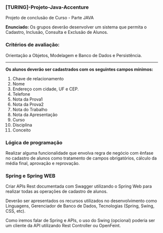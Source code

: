 ### [TURING]-Projeto-Java-Accenture
Projeto de conclusão de Curso - Parte JAVA

**Enunciado:** Os grupos deverão desenvolver um sistema que permita o Cadastro, Inclusão, Consulta e Exclusão de Alunos.

### Critérios de avaliação:

Orientação a Objetos, Modelagem e Banco de Dados e Persistência.

---
**Os alunos deverão ser cadastrados com os seguintes campos mínimos:**

1. Chave de relacionamento
2. Nome
3. Endereço com cidade, UF e CEP.
4. Telefone
5. Nota da Prova1
6. Nota da Prova2
7. Nota do Trabalho
8. Nota da Apresentação
9. Curso
10. Disciplina
11. Conceito

### Lógica de programação

Realizar alguma funcionalidade que envolva regra de negócio com ênfase no cadastro de alunos como tratamento de campos obrigatórios, cálculo da média final, aprovação e reprovação.


### Spring e Spring WEB

Criar APIs Rest documentada com Swagger utilizando o Spring Web para realizar todas as operações de cadastro de alunos.

Deverão ser apresentados os recursos utilizados no desenvolvimento como Linguagens, Gerenciador de Banco de Dados, Tecnologias (Spring, Swing, CSS,  etc).

Como iremos falar de Spring  e APIs, o uso do Swing (opcional) poderia ser um cliente da API utilizando Rest Controller ou OpenFeint.
